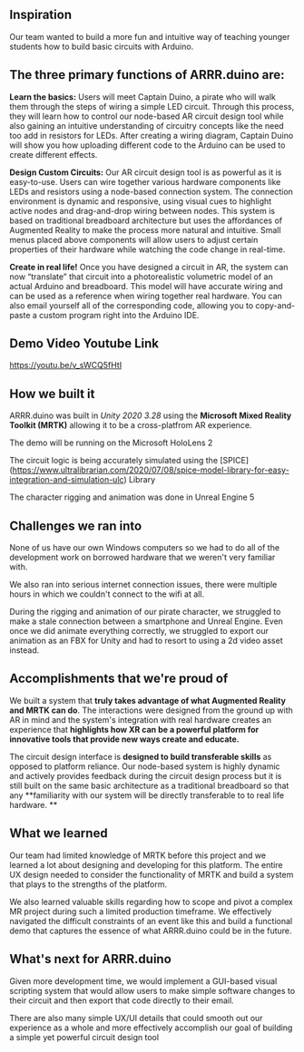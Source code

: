 ## Inspiration
Our team wanted to build a more fun and intuitive way of teaching younger students how to build basic circuits with Arduino. 

## The three primary functions of ARRR.duino are:

**Learn the basics:**
Users will meet Captain Duino, a pirate who will walk them through the steps of wiring a simple LED circuit. Through this process, they will learn how to control our node-based AR circuit design tool while also gaining an intuitive understanding of circuitry concepts like the need too add in resistors for LEDs. After creating a wiring diagram, Captain Duino will show you how uploading different code to the Arduino can be used to create different effects.

**Design Custom Circuits:**
Our AR circuit design tool is as powerful as it is easy-to-use. Users can wire together various hardware components like LEDs and resistors using a node-based connection system. The connection environment is dynamic and responsive, using visual cues to highlight active nodes and drag-and-drop wiring between nodes. This system is based on traditional breadboard architecture but uses the affordances of Augmented Reality to make the process more natural and intuitive. Small menus placed above components will allow users to adjust certain properties of their hardware while watching the code change in real-time.

**Create in real life!**
Once you have designed a circuit in AR, the system can now “translate” that circuit into a photorealistic volumetric model of an actual Arduino and breadboard. This model will have accurate wiring and can be used as a reference when wiring together real hardware. You can also email yourself all of the corresponding code, allowing you to copy-and-paste a custom program right into the Arduino IDE. 
   
## Demo Video Youtube Link
https://youtu.be/v_sWCQ5fHtI

## How we built it
ARRR.duino was built in _Unity 2020 3.28_ using the **Microsoft Mixed Reality Toolkit (MRTK)** allowing it to be a cross-platfrom AR experience.

The demo will be running on the Microsoft HoloLens 2 

The circuit logic is being accurately simulated using the [SPICE] (https://www.ultralibrarian.com/2020/07/08/spice-model-library-for-easy-integration-and-simulation-ulc) Library

The character rigging and animation was done in Unreal Engine 5 

## Challenges we ran into
None of us have our own Windows computers so we had to do all of the development work on borrowed hardware that we weren't very familiar with.

We also ran into serious internet connection issues, there were multiple hours in which we couldn't connect to the wifi at all. 

During the rigging and animation of our pirate character, we struggled to make a stale connection between a smartphone and Unreal Engine. Even once we did animate everything correctly, we struggled to export our animation as an FBX for Unity and had to resort to using a 2d video asset instead.

## Accomplishments that we're proud of
We built a system that **truly takes advantage of what Augmented Reality and MRTK can do**. The interactions were designed from the ground up with AR in mind and the system's integration with real hardware creates an experience that **highlights how XR can be a powerful platform for innovative tools that provide new ways create and educate.**

The circuit design interface is **designed to build transferable skills** as opposed to platform reliance. Our node-based system is highly dynamic and actively provides feedback during the circuit design process but it is still built on the same basic architecture as a traditional breadboard so that any **familiarity with our system will be directly transferable to to real life hardware. **

## What we learned

Our team had limited knowledge of MRTK before this project and we learned a lot about designing and developing for this platform. The entire UX design needed to consider the functionality of MRTK and build a system that plays to the strengths of the platform. 

We also learned valuable skills regarding how to scope and pivot a complex MR project during such a limited production timeframe. We effectively navigated the difficult constraints of an event like this and build a functional demo that captures the essence of what ARRR.duino could be in the future. 

## What's next for ARRR.duino

Given more development time, we would implement a GUI-based visual scripting system that would allow users to make simple software changes to their circuit and then export that code directly to their email.

There are also many simple UX/UI details that could smooth out our experience as a whole and more effectively accomplish our goal of building a simple yet powerful circuit design tool
